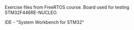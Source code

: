 Exercise files from FreeRTOS course. Board used for testing STM32F446RE-NUCLEO. 

IDE - "System Workbench for STM32" 
